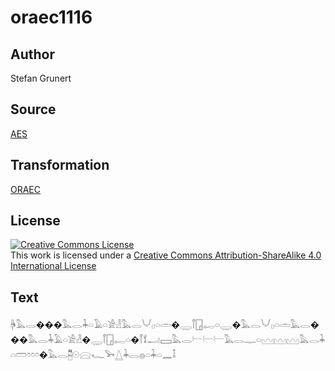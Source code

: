 # oraec1116

## Author

Stefan Grunert

## Source

[AES](https://github.com/simondschweitzer/aes)

## Transformation

[ORAEC](https://oraec.github.io/)

## License

<a rel="license" href="http://creativecommons.org/licenses/by-sa/4.0/"><img alt="Creative Commons License" style="border-width:0" src="https://i.creativecommons.org/l/by-sa/4.0/88x31.png" /></a><br />This work is licensed under a <a rel="license" href="http://creativecommons.org/licenses/by-sa/4.0/">Creative Commons Attribution-ShareAlike 4.0 International License</a>

## Text

𓋄𓅓𓂋���𓅓𓂋𓇓𓏏𓄿𓏏𓀀𓁐𓅓𓂋𓄋𓊪𓏏𓏛�𓇾𓋾𓉗𓉻𓏏𓇾�𓅓𓂋𓄋𓊪𓏏𓏛𓅓𓂋���𓅓𓂋𓇓𓄿𓏏𓀀𓁐�𓇾𓋾𓉗𓉻𓏏�𓋾𓍍𓂝𓈙𓅓𓂋𓍕𓍕𓍕𓅓𓂋𓊃𓏏𓈉𓈉𓈉𓅓𓂋𓇓𓏏𓏠𓏌𓏌𓏌�𓅓𓂋𓉥𓇳𓈍𓆑𓅨𓉴𓇓𓂋𓐍𓏏𓇓𓏏𓈖𓄤<br>
